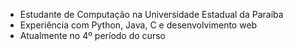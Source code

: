 -  Estudante de Computação na Universidade Estadual da Paraíba
-  Experiência com Python, Java, C e desenvolvimento web
-  Atualmente no 4º período do curso
  

<!--
**luizzzmn/luizzzmn** is a ✨ _special_ ✨ repository because its `README.md` (this file) appears on your GitHub profile.

Here are some ideas to get you started:

-  Estudante de Computação na Universidade Estadual da Paraíba
-  I’m currently learning ...
-  I’m looking to collaborate on ...
-  I’m looking for help with ...
-  Ask me about ...
-  How to reach me: ...
-  Pronouns: ...
-  Fun fact: ...
-->
